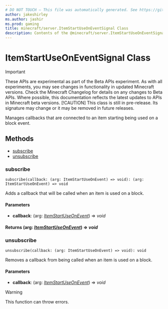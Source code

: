 ```yaml
---
# DO NOT TOUCH — This file was automatically generated. See https://github.com/mojang/minecraftapidocsgenerator to modify descriptions, examples, etc.
author: jakeshirley
ms.author: jashir
ms.prod: gaming
title: minecraft/server.ItemStartUseOnEventSignal Class
description: Contents of the @minecraft/server.ItemStartUseOnEventSignal class.
---
```

# ItemStartUseOnEventSignal Class
>[!IMPORTANT]
>These APIs are experimental as part of the Beta APIs experiment. As with all experiments, you may see changes in functionality in updated Minecraft versions. Check the Minecraft Changelog for details on any changes to Beta APIs. Where possible, this documentation reflects the latest updates to APIs in Minecraft beta versions.
> [!CAUTION]
> This class is still in pre-release.  Its signature may change or it may be removed in future releases.

Manages callbacks that are connected to an item starting being used on a block event.

## Methods
- [subscribe](#subscribe)
- [unsubscribe](#unsubscribe)

### **subscribe**
`
subscribe(callback: (arg: ItemStartUseOnEvent) => void): (arg: ItemStartUseOnEvent) => void
`

Adds a callback that will be called when an item is used on a block.

#### **Parameters**
- **callback**: (arg: [*ItemStartUseOnEvent*](ItemStartUseOnEvent.md)) => *void*

#### **Returns** (arg: [*ItemStartUseOnEvent*](ItemStartUseOnEvent.md)) => *void*

### **unsubscribe**
`
unsubscribe(callback: (arg: ItemStartUseOnEvent) => void): void
`

Removes a callback from being called when an item is used on a block.

#### **Parameters**
- **callback**: (arg: [*ItemStartUseOnEvent*](ItemStartUseOnEvent.md)) => *void*

> [!WARNING]
> This function can throw errors.
